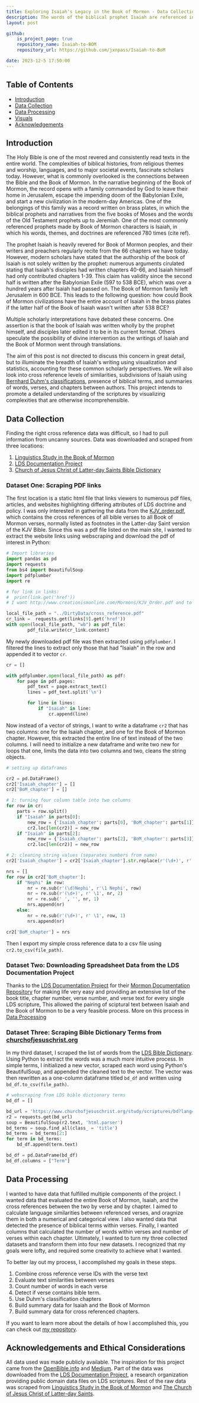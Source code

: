 ```yaml
---
title: Exploring Isaiah's Legacy in the Book of Mormon - Data Collection
description: The words of the biblical prophet Isaiah are referenced in the Book of Mormon over 700 times! My project explores the connections in terminology, themes, and historical contexts. 
layout: post

github:
    is_project_page: true
    repository_name: Isaiah-to-BOM
    repository_url: https://github.com/jxnpass/Isaiah-to-BoM

date: 2023-12-5 17:50:00
---
```


## Table of Contents

- [Introduction](#introduction)
- [Data Collection](#data-collection)
- [Data Processing](#data-processing)
- [Visuals](#visuals)
- [Acknowledgements](#acknowledgements-and-ethical-considerations)

## Introduction

The Holy Bible is one of the most revered and consistently read texts in the entire world. The complexities of biblical histories, from religious themes and worship, languages, and to major societal events, fascinate scholars today. However, what is commonly overlooked is the connections between the Bible and the Book of Mormon. In the narrative beginning of the Book of Mormon, the record opens with a family commanded by God to leave their home in Jerusalem, escape the impending doom of the Babylonian Exile, and start a new civilization in the modern-day Americas. One of the belongings of this family was a record written on brass plates, in which the biblical prophets and narratives from the five books of Moses and the words of the Old Testament prophets up to Jeremiah. One of the most commonly referenced prophets made by Book of Mormon characters is Isaiah, in which his words, themes, and doctrines are referenced 780 times (cite ref).

The prophet Isaiah is heavily revered for Book of Mormon peoples, and their writers and preachers regularly recite from the 66 chapters we have today. However, modern scholars have stated that the authorship of the book of Isaiah is not solely written by the prophet: numerous arguments cirulated stating that Isaiah's disciples had written chapters 40-66, and Isaiah himself had only contributed chapters 1-39. This claim has validity since the second half is written after the Babylonian Exile (597 to 538 BCE), which was over a hundred years after Isaiah had passed on. The Book of Mormon family left Jerusalem in 600 BCE. This leads to the following question: how could Book of Mormon civilizations have the entire account of Isaiah in the brass plates if the latter half of the Book of Isaiah wasn't written after 538 BCE? 

Multiple scholarly interpretations have debated these concerns. One assertion is that the book of Isaiah was written wholly by the prophet himself, and disciples later edited it to be in its current format. Others speculate the possibility of divine intervention as the writings of Isaiah and the Book of Mormon went through translations. 

The aim of this post is not directed to discuss this concern in great detail, but to illuminate the breadth of Isaiah's writing using visualization and statistics, accounting for these common scholarly perspectives. We will also look into cross reference levels of similarities, subdivisions of Isaiah using [Bernhard Duhm's classifications](https://en.wikipedia.org/wiki/Book_of_Isaiah), presence of biblical terms, and summaries of words, verses, and chapters between authors. This project intends to promote a detailed understanding of the scriptures by visualizing complexities that are otherwise incomprehensible. 

## Data Collection

Finding the right cross reference data was difficult, so I had to pull information from uncanny sources. Data was downloaded and scraped from three locations:
1. [Linguistics Study in the Book of Mormon](http://www.creationismonline.com/Mormons/Mormons.html)
2. [LDS Documentation Project](https://github.com/mormon-documentation-project/lds-scriptures/blob/master/lds-scriptures.xlsx)
3. [Church of Jesus Christ of Latter-day Saints Bible Dictionary](https://www.churchofjesuschrist.org/study/scriptures/bd?lang=eng)

### Dataset One: Scraping PDF links

The first location is a static html file that links viewers to numerous pdf files, articles, and websites highlighting differing attributes of LDS doctrine and policy. I was only interested in gathering the data from the [KJV_order.pdf](http://www.creationismonline.com/Mormons/KJV_Order.pdf), which contains the cross references of all bible verses to all Book of Mormon verses, normally listed as footnotes in the Latter-day Saint version of the KJV Bible. Since this was a pdf file listed on the main site, I wanted to extract the website links using webscraping and download the pdf of interest in Python:


``` py
# Import libraries
import pandas as pd
import requests
from bs4 import BeautifulSoup
import pdfplumber
import re

# for link in links:
#  print(link.get('href'))
# I want http://www.creationismonline.com/Mormons/KJV_Order.pdf and to download it for pdf scraping, so I will access it as so:

local_file_path = "../DirtyData/cross_reference.pdf"
cr_link =  requests.get(links[9].get('href'))
with open(local_file_path, "wb") as pdf_file:
        pdf_file.write(cr_link.content)
```

My newly downloaded pdf file was then extracted using ```pdfplumber```. I filtered the lines to extract only those that had "Isaiah" in the row and appended it to vector ```cr```.

``` py
cr = []

with pdfplumber.open(local_file_path) as pdf:
    for page in pdf.pages:
        pdf_text = page.extract_text()
        lines = pdf_text.split('\n')

        for line in lines:
            if "Isaiah" in line:
                cr.append(line)
```

Now instead of a vector of strings, I want to write a dataframe ```cr2``` that has two columns: one for the Isaiah chapter, and one for the Book of Mormon chapter. However, this extracted the entire line of text instead of the two columns. I will need to initialize a new dataframe and write two new for loops that one, limits the data into two columns and two, cleans the string objects.

``` py
# setting up dataframes

cr2 = pd.DataFrame()
cr2['Isaiah_chapter'] = []
cr2['BoM_chapter'] = []

# 1: turning four column table into two columns
for row in cr:
    parts = row.split()
    if "Isaiah" in parts[0]:
        new_row = {'Isaiah_chapter': parts[0], 'BoM_chapter': parts[1]}
        cr2.loc[len(cr2)] = new_row
    if "Isaiah" in parts[2]:
        new_row = {'Isaiah_chapter': parts[2], 'BoM_chapter': parts[3]}
        cr2.loc[len(cr2)] = new_row

# 2: cleaning string values (separates numbers from name)
cr2['Isaiah_chapter'] = cr2['Isaiah_chapter'].str.replace(r'(\d+)', r' \1', 1)

nrs = []
for row in cr2['BoM_chapter']:
    if "Nephi" in row:
        nr = re.sub(r'(\d)Nephi', r'\1 Nephi', row)
        nr = re.sub(r'(\d+)', r' \1', nr, 2)
        nr = re.sub(' ', '', nr, 1)
        nrs.append(nr)
    else:
        nr = re.sub(r'(\d+)', r' \1', row, 1)
        nrs.append(nr)

cr2['BoM_chapter'] = nrs
```

Then I export my simple cross reference data to a csv file using ```cr2.to_csv(file_path)```.

### Dataset Two: Downloading Spreadsheet Data from the LDS Documentation Project

Thanks to the [LDS Documentation Project](https://scriptures.nephi.org/) for their [Mormon Documentation Repository](https://github.com/mormon-documentation-project/lds-scriptures) for making life very easy and providing an extensive list of the book title, chapter number, verse number, and verse text for every single LDS scripture, This allowed the pairing of sciptural text between Isaiah and the Book of Mormon to be a very feasible process. More on this process in [Data Processing](#data-processing)

### Dataset Three: Scraping Bible Dictionary Terms from [churchofjesuschrist.org](churchofjesuschrist.org)

In my third dataset, I scraped the list of words from the [LDS Bible Dictionary](https://www.churchofjesuschrist.org/study/scriptures/bd?lang=eng). Using Python to extract the words was a much more intuitive process. In simple terms, I initialized a new vector, scraped each word using Python's BeautifulSoup, and appended the cleaned text to the vector. The vector was then rewritten as a one-column dataframe titled ```bd_df``` and written using ```bd_df.to_csv(file_path)```.

``` py
# webscraping from LDS bible dictionary terms
bd_df = []

bd_url = 'https://www.churchofjesuschrist.org/study/scriptures/bd?lang=eng'
r2 = requests.get(bd_url)
soup = BeautifulSoup(r2.text, 'html.parser')
bd_terms = soup.find_all(class_ = 'title')
bd_terms = bd_terms[2:]
for term in bd_terms:
    bd_df.append(term.text)

bd_df = pd.DataFrame(bd_df)
bd_df.columns = ["Term"]
```

## Data Processing

I wanted to have data that fulfilled multiple components of the project. I wanted data that evaluated the entire Book of Mormon, Isaiah, and the cross references between the two by verse and by chapter. I aimed to calculate language similarities between referenced verses, and oragnize them in both a numerical and categorical view. I also wanted data that detected the presence of biblical terms within verses. Finally, I wanted columns that calculated the number of words within verses and number of verses within each chapter. Ultimately, I wanted to turn my three collected datasets and transform them into four new datasets. I recognized that my goals were lofty, and required some creativity to achieve what I wanted. 

To better lay out my process, I accomplished my goals in these steps. 
1. Combine cross reference verse IDs with the verse text
2. Evaluate text similarities between verses
3. Count number of words in each verse
4. Detect if verse contains bible term. 
5. Use Duhm's classification chapters
6. Build summary data for Isaiah and the Book of Mormon
7. Build summary data for cross referenced chapters. 

If you want to learn more about the details of how I accomplished this, you can check out [my repository](https://github.com/jxnpass/Isaiah-to-BoM). 

## Acknowledgements and Ethical Considerations

All data used was made publicly available. The inspiration for this project came from the [OpenBible.info](http://www.openbible.info/labs/cross-references/) and [Medium](https://medium.com/swlh/analyzing-references-in-bibles-verses-using-complex-networks-with-pandas-and-gephi-8a4edc52e7ab). Part of the data was downloaded from the [LDS Documentation Project](https://scriptures.nephi.org/), a research organization providing public domain data files on LDS scriptures. Rest of the raw data was scraped from [Linguistics Study in the Book of Mormon](http://www.creationismonline.com/Mormons/Mormons.html) and [The Church of Jesus Christ of Latter-day Saints](https://www.churchofjesuschrist.org/).
